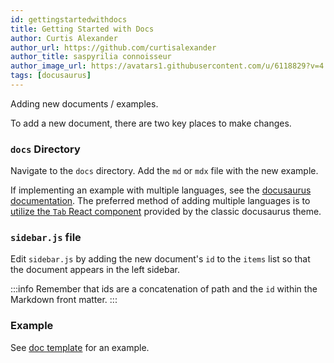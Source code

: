 ```yaml
---
id: gettingstartedwithdocs
title: Getting Started with Docs
author: Curtis Alexander
author_url: https://github.com/curtisalexander
author_title: saspyrilia connoisseur
author_image_url: https://avatars1.githubusercontent.com/u/6118829?v=4
tags: [docusaurus]
---
```


Adding new documents / examples.

<!--truncate-->

To add a new document, there are two key places to make changes.

### `docs` Directory
Navigate to the `docs` directory.  Add the `md` or `mdx` file with the new example.

If implementing an example with multiple languages, see the [docusaurus documentation](https://v2.docusaurus.io/docs/markdown-features).  The preferred method of adding multiple languages is to [utilize the `Tab` React component](https://v2.docusaurus.io/docs/markdown-features#multi-language-support-code-blocks) provided by the classic docusaurus theme.

### `sidebar.js` file
Edit `sidebar.js` by adding the new document's `id` to the `items` list so that the document appears in the left sidebar.

:::info
Remember that ids are a concatenation of path and the `id` within the Markdown front matter.
:::

### Example
See [doc template](../docs/doctemplate) for an example.

